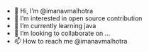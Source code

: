 - 👋 Hi, I’m @imanavmalhotra
- 👀 I’m interested in open source contribution
- 🌱 I’m currently learning java
- 💞️ I’m looking to collaborate on ...
- 📫 How to reach me @imanavmalhotra

<!---
imanavmalhotra/imanavmalhotra is a ✨ special ✨ repository because its `README.md` (this file) appears on your GitHub profile.
You can click the Preview link to take a look at your changes.
--->
